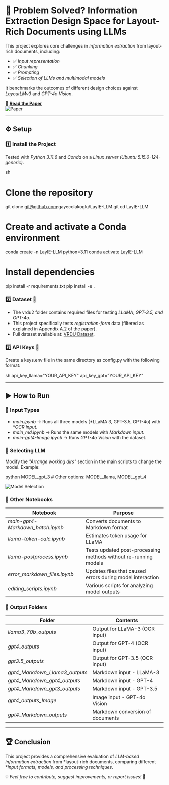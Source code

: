# 🚀 Problem Solved? Information Extraction Design Space for Layout-Rich Documents using LLMs

This project explores core challenges in *information extraction* from layout-rich documents, including:
- ✅ *Input representation*
- ✅ *Chunking*
- ✅ *Prompting*
- ✅ *Selection of LLMs and multimodal models*

It benchmarks the outcomes of different design choices against *LayoutLMv3* and *GPT-4o Vision*.

📄 **[Read the Paper](https://github.com/user-attachments/assets/78d2c111-0716-4571-809c-ce9ad38524f5)**  
![Paper](https://github.com/user-attachments/assets/78d2c111-0716-4571-809c-ce9ad38524f5)

---

## ⚙️ Setup

### 1️⃣ Install the Project
Tested with *Python 3.11.6* and *Conda* on a *Linux server (Ubuntu 5.15.0-124-generic)*.

sh
# Clone the repository
git clone git@github.com:gayecolakoglu/LayIE-LLM.git
cd LayIE-LLM

# Create and activate a Conda environment
conda create -n LayIE-LLM python=3.11
conda activate LayIE-LLM

# Install dependencies
pip install -r requirements.txt
pip install -e .


### 2️⃣ Dataset 📂
- The vrdu2 folder contains required files for testing *LLaMA, GPT-3.5, and GPT-4o*.
- This project specifically tests *registration-form* data (filtered as explained in Appendix A.2 of the paper).
- Full dataset available at: [VRDU Dataset](https://github.com/google-research-datasets/vrdu).

### 3️⃣ API Keys 🔑
Create a keys.env file in the same directory as config.py with the following format:

sh
api_key_llama="YOUR_API_KEY"
api_key_gpt="YOUR_API_KEY"


---

## ▶️ How to Run

### 📌 Input Types
- *main.ipynb* → Runs all three models (*LLaMA 3, GPT-3.5, GPT-4o) with **OCR input*.
- *main_md.ipynb* → Runs the same models with *Markdown input*.
- *main-gpt4-Image.ipynb* → Runs *GPT-4o Vision* with the dataset.

### 📌 Selecting LLM
Modify the *"Arrange working dirs"* section in the main scripts to change the model. Example:

python
MODEL_gpt_3  # Other options: MODEL_llama, MODEL_gpt_4

![Model Selection](https://github.com/user-attachments/assets/97e13c9c-1418-4e0d-bad3-15c34abab1c7)

### 📌 Other Notebooks
| Notebook | Purpose |
|----------|---------|
| *main-gpt4-Markdown_batch.ipynb* | Converts documents to Markdown format |
| *llama-token-calc.ipynb* | Estimates token usage for LLaMA |
| *llama-postprocess.ipynb* | Tests updated post-processing methods without re-running models |
| *error_markdown_files.ipynb* | Updates files that caused errors during model interaction |
| *editing_scripts.ipynb* | Various scripts for analyzing model outputs |

### 📌 Output Folders
| Folder | Contents |
|--------|----------|
| *llama3_70b_outputs* | Output for LLaMA-3 (OCR input) |
| *gpt4_outputs* | Output for GPT-4 (OCR input) |
| *gpt3.5_outputs* | Output for GPT-3.5 (OCR input) |
| *gpt4_Markdown_Llama3_outputs* | Markdown input - LLaMA-3 |
| *gpt4_Markdown_gpt4_outputs* | Markdown input - GPT-4 |
| *gpt4_Markdown_gpt3_outputs* | Markdown input - GPT-3.5 |
| *gpt4_outputs_Image* | Image input - GPT-4o Vision |
| *gpt4_Markdown_outputs* | Markdown conversion of documents |

---

## 🏆 Conclusion
This project provides a comprehensive evaluation of *LLM-based information extraction* from *layout-rich documents, comparing different **input formats, models, and processing techniques*.

💡 *Feel free to contribute, suggest improvements, or report issues!* 🚀

